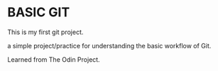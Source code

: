 BASIC GIT 
===========
This is my first git project.

a simple project/practice for understanding the basic workflow of Git. 

Learned from The Odin Project.